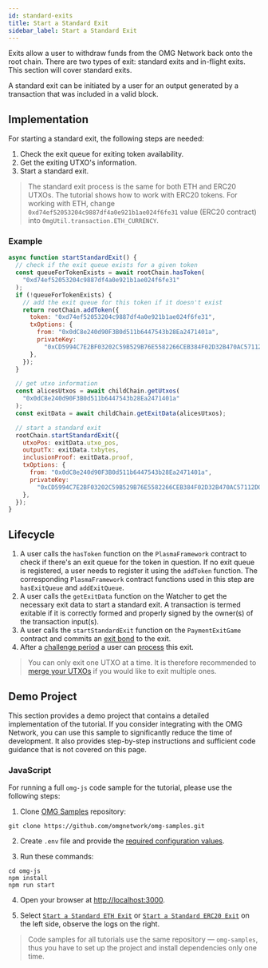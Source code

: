 ```yaml
---
id: standard-exits
title: Start a Standard Exit
sidebar_label: Start a Standard Exit
---
```


Exits allow a user to withdraw funds from the OMG Network back onto the root chain. There are two types of exit: standard exits and in-flight exits. This section will cover standard exits.

A standard exit can be initiated by a user for an output generated by a transaction that was included in a valid block.

## Implementation

For starting a standard exit, the following steps are needed:
1. Check the exit queue for exiting token availability.
2. Get the exiting UTXO's information.
3. Start a standard exit.

> The standard exit process is the same for both ETH and ERC20 UTXOs. The tutorial shows how to work with ERC20 tokens. For working with ETH, change `0xd74ef52053204c9887df4a0e921b1ae024f6fe31` value (ERC20 contract) into `OmgUtil.transaction.ETH_CURRENCY`.

### Example

<!--DOCUSAURUS_CODE_TABS-->
<!-- JavaScript (ESNext) -->
```js
async function startStandardExit() {
  // check if the exit queue exists for a given token
  const queueForTokenExists = await rootChain.hasToken(
    "0xd74ef52053204c9887df4a0e921b1ae024f6fe31"
  );
  if (!queueForTokenExists) {
    // add the exit queue for this token if it doesn't exist
    return rootChain.addToken({
      token: "0xd74ef52053204c9887df4a0e921b1ae024f6fe31",
      txOptions: {
        from: "0x0dC8e240d90F3B0d511b6447543b28Ea2471401a",
        privateKey:
          "0xCD5994C7E2BF03202C59B529B76E5582266CEB384F02D32B470AC57112D0C6E7",
      },
    });
  }

  // get utxo information
  const alicesUtxos = await childChain.getUtxos(
    "0x0dC8e240d90F3B0d511b6447543b28Ea2471401a"
  );
  const exitData = await childChain.getExitData(alicesUtxos);

  // start a standard exit
  rootChain.startStandardExit({
    utxoPos: exitData.utxo_pos,
    outputTx: exitData.txbytes,
    inclusionProof: exitData.proof,
    txOptions: {
      from: "0x0dC8e240d90F3B0d511b6447543b28Ea2471401a",
      privateKey:
        "0xCD5994C7E2BF03202C59B529B76E5582266CEB384F02D32B470AC57112D0C6E7",
    },
  });
}
```
<!--END_DOCUSAURUS_CODE_TABS-->

## Lifecycle

1. A user calls the `hasToken` function on the `PlasmaFramework` contract to check if there's an exit queue for the token in question. If no exit queue is registered, a user needs to register it using the `addToken` function. The corresponding `PlasmaFramework` contract functions used in this step are `hasExitQueue` and `addExitQueue`.
2. A user calls the `getExitData` function on the Watcher to get the necessary exit data to start a standard exit. A transaction is termed exitable if it is correctly formed and properly signed by the owner(s) of the transaction input(s).
3. A user calls the `startStandardExit` function on the `PaymentExitGame` contract and commits an [exit bond](exitbonds) to the exit.
4. After a [challenge period](challenge-period) a user can [process](process-exits) this exit.

> You can only exit one UTXO at a time. It is therefore recommended to [merge your UTXOs](managing-utxos) if you would like to exit multiple ones.

## Demo Project

This section provides a demo project that contains a detailed implementation of the tutorial. If you consider integrating with the OMG Network, you can use this sample to significantly reduce the time of development. It also provides step-by-step instructions and sufficient code guidance that is not covered on this page.

### JavaScript

For running a full `omg-js` code sample for the tutorial, please use the following steps:

1. Clone [OMG Samples](https://github.com/omgnetwork/omg-samples) repository:

```
git clone https://github.com/omgnetwork/omg-samples.git
```

2. Create `.env` file and provide the [required configuration values](https://github.com/omgnetwork/omg-samples/tree/master/omg-js#setup).

3. Run these commands:

```
cd omg-js
npm install
npm run start
```

4. Open your browser at [http://localhost:3000](http://localhost:3000). 

5. Select [`Start a Standard ETH Exit`](https://github.com/omgnetwork/omg-samples/tree/master/omg-js/app/05-exit-standard-eth) or [`Start a Standard ERC20 Exit`](https://github.com/omgnetwork/omg-samples/tree/master/omg-js/app/05-exit-standard-erc20) on the left side, observe the logs on the right.

> Code samples for all tutorials use the same repository — `omg-samples`, thus you have to set up the project and install dependencies only one time.
